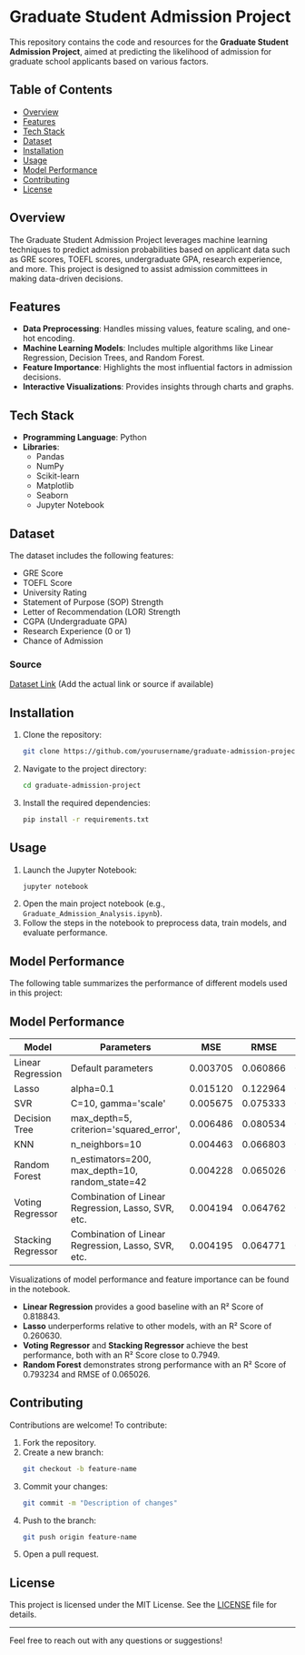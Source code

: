 # Graduate Student Admission Project

This repository contains the code and resources for the **Graduate Student Admission Project**, aimed at predicting the likelihood of admission for graduate school applicants based on various factors.

## Table of Contents
- [Overview](#overview)
- [Features](#features)
- [Tech Stack](#tech-stack)
- [Dataset](#dataset)
- [Installation](#installation)
- [Usage](#usage)
- [Model Performance](#model-performance)
- [Contributing](#contributing)
- [License](#license)

## Overview
The Graduate Student Admission Project leverages machine learning techniques to predict admission probabilities based on applicant data such as GRE scores, TOEFL scores, undergraduate GPA, research experience, and more. This project is designed to assist admission committees in making data-driven decisions.

## Features
- **Data Preprocessing**: Handles missing values, feature scaling, and one-hot encoding.
- **Machine Learning Models**: Includes multiple algorithms like Linear Regression, Decision Trees, and Random Forest.
- **Feature Importance**: Highlights the most influential factors in admission decisions.
- **Interactive Visualizations**: Provides insights through charts and graphs.

## Tech Stack
- **Programming Language**: Python
- **Libraries**:
  - Pandas
  - NumPy
  - Scikit-learn
  - Matplotlib
  - Seaborn
  - Jupyter Notebook

## Dataset
The dataset includes the following features:
- GRE Score
- TOEFL Score
- University Rating
- Statement of Purpose (SOP) Strength
- Letter of Recommendation (LOR) Strength
- CGPA (Undergraduate GPA)
- Research Experience (0 or 1)
- Chance of Admission

### Source
[Dataset Link](#) (Add the actual link or source if available)

## Installation
1. Clone the repository:
   ```bash
   git clone https://github.com/yourusername/graduate-admission-project.git
   ```
2. Navigate to the project directory:
   ```bash
   cd graduate-admission-project
   ```
3. Install the required dependencies:
   ```bash
   pip install -r requirements.txt
   ```

## Usage
1. Launch the Jupyter Notebook:
   ```bash
   jupyter notebook
   ```
2. Open the main project notebook (e.g., `Graduate_Admission_Analysis.ipynb`).
3. Follow the steps in the notebook to preprocess data, train models, and evaluate performance.

## Model Performance
The following table summarizes the performance of different models used in this project:

## Model Performance

| Model               | Parameters                                           | MSE      | RMSE     | R² Score |
|---------------------|-----------------------------------------------------|----------|----------|------------|
| Linear Regression   | Default parameters                                  | 0.003705 | 0.060866 | 0.818843   |
| Lasso               | alpha=0.1                                           | 0.015120 | 0.122964 | 0.260630   |
| SVR                 | C=10, gamma='scale'                                 | 0.005675 | 0.075333 | 0.722489   |
| Decision Tree       | max_depth=5, criterion='squared_error',             | 0.006486 | 0.080534 | 0.682846   |
| KNN                 | n_neighbors=10                                      | 0.004463 | 0.066803 | 0.781779   |
| Random Forest       | n_estimators=200, max_depth=10, random_state=42     | 0.004228 | 0.065026 | 0.793234   |
| Voting Regressor    | Combination of Linear Regression, Lasso, SVR, etc.  | 0.004194 | 0.064762 | 0.794910   |
| Stacking Regressor  | Combination of Linear Regression, Lasso, SVR, etc.  | 0.004195 | 0.064771 | 0.794849   |

Visualizations of model performance and feature importance can be found in the notebook.

- **Linear Regression** provides a good baseline with an R² Score of 0.818843.
- **Lasso** underperforms relative to other models, with an R² Score of 0.260630.
- **Voting Regressor** and **Stacking Regressor** achieve the best performance, both with an R² Score close to 0.7949.
- **Random Forest** demonstrates strong performance with an R² Score of 0.793234 and RMSE of 0.065026.

## Contributing
Contributions are welcome! To contribute:
1. Fork the repository.
2. Create a new branch:
   ```bash
   git checkout -b feature-name
   ```
3. Commit your changes:
   ```bash
   git commit -m "Description of changes"
   ```
4. Push to the branch:
   ```bash
   git push origin feature-name
   ```
5. Open a pull request.

## License
This project is licensed under the MIT License. See the [LICENSE](LICENSE) file for details.

---

Feel free to reach out with any questions or suggestions!
